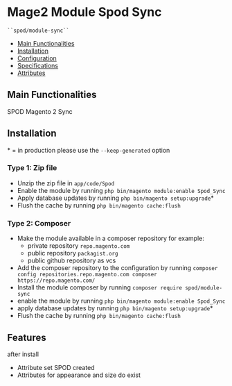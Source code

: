 # Mage2 Module Spod Sync

    ``spod/module-sync``

 - [Main Functionalities](#markdown-header-main-functionalities)
 - [Installation](#markdown-header-installation)
 - [Configuration](#markdown-header-configuration)
 - [Specifications](#markdown-header-specifications)
 - [Attributes](#markdown-header-attributes)


## Main Functionalities
SPOD Magento 2 Sync

## Installation
\* = in production please use the `--keep-generated` option

### Type 1: Zip file

 - Unzip the zip file in `app/code/Spod`
 - Enable the module by running `php bin/magento module:enable Spod_Sync`
 - Apply database updates by running `php bin/magento setup:upgrade`\*
 - Flush the cache by running `php bin/magento cache:flush`

### Type 2: Composer

 - Make the module available in a composer repository for example:
    - private repository `repo.magento.com`
    - public repository `packagist.org`
    - public github repository as vcs
 - Add the composer repository to the configuration by running `composer config repositories.repo.magento.com composer https://repo.magento.com/`
 - Install the module composer by running `composer require spod/module-sync`
 - enable the module by running `php bin/magento module:enable Spod_Sync`
 - apply database updates by running `php bin/magento setup:upgrade`\*
 - Flush the cache by running `php bin/magento cache:flush`


## Features

after install
* Attribute set SPOD created
* Attributes for appearance and size do exist






